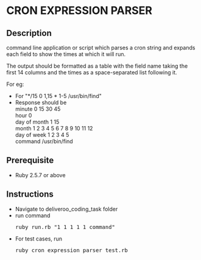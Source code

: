 # CRON EXPRESSION PARSER

## Description

command line application or script which parses a cron string and expands each field
to show the times at which it will run. 

The output should be formatted as a table with the field name taking the first 14 columns and
the times as a space-separated list following it.

For eg:
* For "*/15 0 1,15 * 1-5 /usr/bin/find"
* Response should be </br>
    minute 0 15 30 45</br>
    hour 0</br>
    day of month 1 15</br>
    month 1 2 3 4 5 6 7 8 9 10 11 12</br>
    day of week 1 2 3 4 5</br>
    command /usr/bin/find</br>

## Prerequisite

* Ruby 2.5.7 or above

## Instructions

* Navigate to deliveroo_coding_task folder
* run command 
  <pre>ruby run.rb "1 1 1 1 1 command"</pre>
* For test cases, run
  <pre>ruby cron_expression_parser_test.rb</pre>
